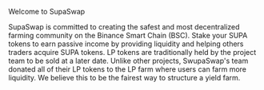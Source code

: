 Welcome to SupaSwap

SupaSwap is committed to creating the safest and most decentralized farming community on the Binance Smart Chain (BSC). Stake your SUPA tokens to earn passive income by providing liquidity and helping others traders acquire SUPA tokens. LP tokens are traditionally held by the project team to be sold at a later date. Unlike other projects, SwupaSwap's team donated all of their LP tokens to the LP farm where users can farm more liquidity. We believe this to be the fairest way to structure a yield farm.
